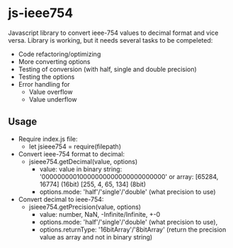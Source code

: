# js-ieee754

Javascript library to convert ieee-754 values to decimal format and vice versa. Library is working, but it needs several tasks to be compeleted:
  - Code refactoring/optimizing
  - More converting options
  - Testing of conversion (with half, single and double precision)
  - Testing the options
  - Error handling for
    - Value overflow
    - Value underflow

## Usage

  - Require index.js file:
    - let jsieee754 = require(filepath)
  - Convert ieee-754 format to decimal:
    - jsieee754.getDecimal(value, options)
      - value: value in binary string: '00000000010000000000000000000000' or array: [65284, 16774] (16bit) [255, 4, 65, 134] (8bit)
      - options.mode: 'half'/'single'/'double' (what precision to use)
  - Convert decimal to ieee-754:
    - jsieee754.getPrecision(value, options)
      - value: number, NaN, -Infinite/Infinite, +-0
      - options.mode: 'half'/'single'/'double' (what precision to use),
      - options.returnType: '16bitArray'/'8bitArray' (return the precision value as array and not in binary string)
